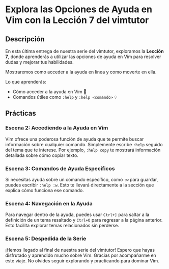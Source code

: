 # Explora las Opciones de Ayuda en Vim con la Lección 7 del vimtutor

## Descripción

En esta última entrega de nuestra serie del vimtutor, exploramos la **Lección 7**, donde aprenderás a utilizar las
opciones de ayuda en Vim para resolver dudas y mejorar tus habilidades.

Mostraremos como acceder a la ayuda en línea y como moverte en ella.

Lo que aprenderás:

* Cómo acceder a la ayuda en Vim 📖
* Comandos útiles como `:help` y `:help <comando>` 💡

## Prácticas

### Escena 2: Accediendo a la Ayuda en Vim

Vim ofrece una poderosa función de ayuda que te permite buscar información sobre cualquier comando. Simplemente
escribe `:help` seguido del tema que te interese. Por ejemplo, `:help copy` te mostrará información detallada sobre
cómo copiar texto.

### Escena 3: Comandos de Ayuda Específicos

Si necesitas ayuda sobre un comando específico, como `:w` para guardar, puedes escribir `:help :w`. Esto te llevará
directamente a la sección que explica cómo funciona ese comando.

### Escena 4: Navegación en la Ayuda

Para navegar dentro de la ayuda, puedes usar `Ctrl+]` para saltar a la definición de un tema resaltado y `Ctrl+O`
para regresar a la página anterior. Esto facilita explorar temas relacionados sin perderse.

### Escena 5: Despedida de la Serie

¡Hemos llegado al final de nuestra serie del vimtutor! Espero que hayas disfrutado y aprendido mucho sobre Vim.
Gracias por acompañarme en este viaje. No olvides seguir explorando y practicando para dominar Vim.
